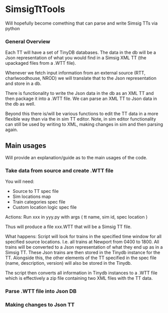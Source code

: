 # SimsigTtTools
Will hopefully become comething that can parse and write Simsig TTs via python

### General Overview
Each TT will have a set of TinyDB databases. 
The data in the db will be a Json representation of what you would find in a Simsig XML TT (the upackaged files from a .WTT file).

Whenever we fetch input information from an external source (RTT, charlwoodhouse, NROD) we will translate that to the Json representation and store in a db.

There is functionality to write the Json data in the db as an XML TT and then package it into a .WTT file.
We can parse an XML TT to Json data in the db as well.

Beyond this there is/will be various functions to edit the TT data in a more flexible way than via the in sim TT editor. 
Note, in sim editor functionality can still be used by writing to XML, making changes in sim and then parsing again. 

## Main usages
Will provide an explanation/guide as to the main usages of the code.

### Take data from source and create .WTT file
You will need:
- Source to TT spec file
- Sim locations map
- Train categories spec file
- Custom location logic spec file

Actions:
Run xxx in yyy.py with args ( tt name, sim id, spec location )

Thus will produce a file xxx.WTT that will be a Simsig TT file.

What happens:
Script will look for trains in the specified time window for all specified source locations. I.e. all trains at Newport from 0400 to 1800.
All trains will be converted to a Json representation of what they end up as in a Simsig TT. These Json trains are then stored in the Tinydb instance for the TT.
Alongside this, the other elements of the TT specified in the spec file (name, description, version) will also be stored in the Tinydb.

The script then converts all information in Tinydb instances to a .WTT file which is effectively a zip file containing two XML files with the TT data.

### Parse .WTT file into Json DB

### Making changes to Json TT
